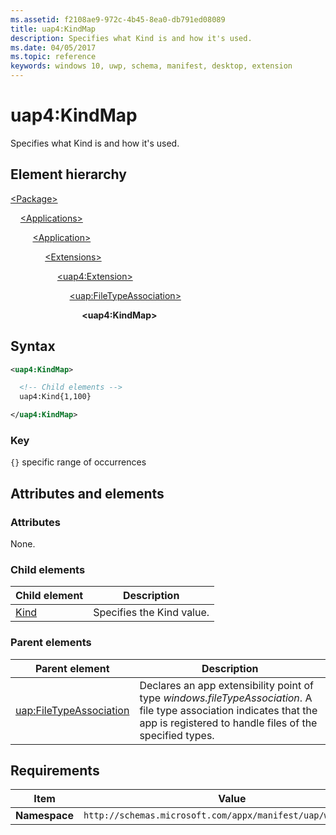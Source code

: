 ```yaml
---
ms.assetid: f2108ae9-972c-4b45-8ea0-db791ed08089
title: uap4:KindMap
description: Specifies what Kind is and how it's used.
ms.date: 04/05/2017
ms.topic: reference
keywords: windows 10, uwp, schema, manifest, desktop, extension 
---
```


# uap4:KindMap

Specifies what Kind is and how it's used.

## Element hierarchy

[\<Package\>](element-package.md)

&nbsp;&nbsp;&nbsp;&nbsp;[\<Applications\>](element-applications.md)

&nbsp;&nbsp;&nbsp;&nbsp; &nbsp;&nbsp;&nbsp;&nbsp;[\<Application\>](element-application.md)

&nbsp;&nbsp;&nbsp;&nbsp; &nbsp;&nbsp;&nbsp;&nbsp; &nbsp;&nbsp;&nbsp;&nbsp;[\<Extensions\>](element-1-extensions.md)

&nbsp;&nbsp;&nbsp;&nbsp; &nbsp;&nbsp;&nbsp;&nbsp; &nbsp;&nbsp;&nbsp;&nbsp; &nbsp;&nbsp;&nbsp;&nbsp;[\<uap4:Extension\>](element-uap4-extension.md)

&nbsp;&nbsp;&nbsp;&nbsp; &nbsp;&nbsp;&nbsp;&nbsp; &nbsp;&nbsp;&nbsp;&nbsp; &nbsp;&nbsp;&nbsp;&nbsp; &nbsp;&nbsp;&nbsp;&nbsp;[\<uap:FileTypeAssociation\>](element-uap-filetypeassociation.md)

&nbsp;&nbsp;&nbsp;&nbsp; &nbsp;&nbsp;&nbsp;&nbsp; &nbsp;&nbsp;&nbsp;&nbsp; &nbsp;&nbsp;&nbsp;&nbsp; &nbsp;&nbsp;&nbsp;&nbsp; &nbsp;&nbsp;&nbsp;&nbsp;**\<uap4:KindMap\>**

## Syntax

```xml
<uap4:KindMap>

  <!-- Child elements -->
  uap4:Kind{1,100}

</uap4:KindMap>
```

### Key

`{}` specific range of occurrences

## Attributes and elements

### Attributes

None.

### Child elements

| Child element | Description |
|-|-|
| [Kind](element-uap4-kind.md) | Specifies the Kind value. |

### Parent elements

| Parent element | Description |
|-|-|
| [uap:FileTypeAssociation](element-uap-filetypeassociation.md) | Declares an app extensibility point of type *windows.fileTypeAssociation*. A file type association indicates that the app is registered to handle files of the specified types. |

## Requirements

| Item | Value |
|--|--|
| **Namespace** | `http://schemas.microsoft.com/appx/manifest/uap/windows10/4` |
